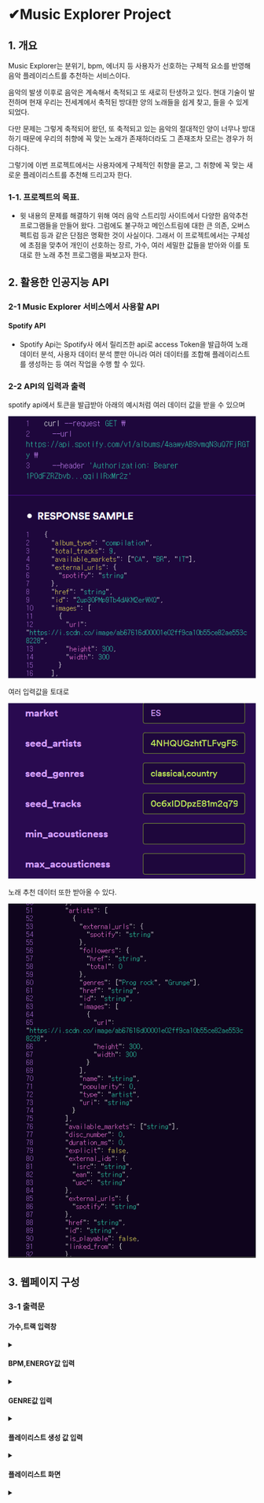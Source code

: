 # ✔Music Explorer Project

## 1. 개요
 Music Explorer는 분위기, bpm, 에너지 등 사용자가 선호하는 구체적 요소를 반영해 음악 플레이리스트를 추천하는 서비스이다.
 
  음악의 발생 이후로 음악은 계속해서 축적되고 또 새로히 탄생하고 있다.
현대 기술이 발전하며 현재 우리는 전세계에서 축적된 방대한 양의 노래들을 쉽게 찾고, 들을 수 있게 되었다.

 다만 문제는 그렇게 축적되어 왔던, 또 축적되고 있는 음악의 절대적인 양이 너무나 방대하기 때문에 우리의 취향에 꼭 맞는 노래가 존재하더라도 그 존재조차 모르는 경우가 허다하다.

 그렇기에 이번 프로젝트에서는 사용자에게 구체적인 취향을 묻고, 그 취향에 꼭 맞는 새로운 플레이리스트를 추천해 드리고자 한다.

### 1-1. 프로젝트의 목표.
- 윗 내용의 문제를 해결하기 위해 여러 음악 스트리밍 사이트에서 다양한 음악추천 프로그램들을 만들어 왔다. 그럼에도 불구하고 메인스트림에 대한 큰 의존, 오버스펙트럼 등과 같은 단점은 명확한 것이 사실이다.
그래서 이 프로젝트에서는 구체성에 초점을 맞추어 개인이 선호하는 장르, 가수, 여러 세밀한 값들을 받아와 이를 토대로 한 노래 추천 프로그램을 짜보고자 한다.

## 2. 활용한 인공지능 API

### 2-1 Music Explorer 서비스에서 사용할 API

#### Spotify API
- Spotify Api는 Spotify사 에서 릴리즈한 api로  access Token을 발급하여 노래 데이터 분석, 사용자 데이터 분석 뿐만 아니라 여러 데이터를 조합해 플레이리스트를 생성하는 등 여러 작업을 수행 할 수 있다.


### 2-2 API의 입력과 출력
spotify api에서 토큰을 발급받아 아래의 예시처럼 여러 데이터 값을 받을 수 있으며<br>

![onealog](img/api3.png)<br>

여러 입력값을 토대로<br>

![onealog](img/api4.png)<br>

노래 추천 데이터 또한 받아올 수 있다.<br>

![onealog](img/api4_1.png)<br>

## 3. 웹페이지 구성
### 3-1 출력문

 #### 가수,트랙 입력창
 
 <details><summary>
</summary>

  
![onealog](img/1.png) 

</details>

#### BPM,ENERGY값 입력

 <details><summary>
</summary>

![onealog](img/2.png)   

</details>

#### GENRE값 입력

 <details><summary>
</summary>

![onealog](img/3.png)   

</details>

#### 플레이리스트 생성 값 입력

 <details><summary>
</summary>

![onealog](img/4.png)   

</details>

#### 플레이리스트 화면
 <details><summary>
</summary>

![onealog](img/5.png)   

</details>




